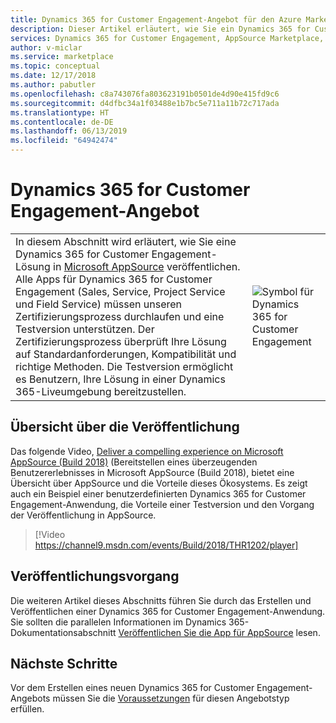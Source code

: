 ```yaml
---
title: Dynamics 365 for Customer Engagement-Angebot für den Azure Marketplace
description: Dieser Artikel erläutert, wie Sie ein Dynamics 365 for Customer Engagement-Angebot für den AppSource Marketplace im Cloud-Partnerportal erstellen.
services: Dynamics 365 for Customer Engagement, AppSource Marketplace, Cloud Partner Portal,
author: v-miclar
ms.service: marketplace
ms.topic: conceptual
ms.date: 12/17/2018
ms.author: pabutler
ms.openlocfilehash: c8a743076fa803623191b0501de4d90e415fd9c6
ms.sourcegitcommit: d4dfbc34a1f03488e1b7bc5e711a11b72c717ada
ms.translationtype: HT
ms.contentlocale: de-DE
ms.lasthandoff: 06/13/2019
ms.locfileid: "64942474"
---
```

# <a name="dynamics-365-for-customer-engagement-offer"></a>Dynamics 365 for Customer Engagement-Angebot

|     |     |
| --- | --- |
| <div style="font-size:1em"> In diesem Abschnitt wird erläutert, wie Sie eine Dynamics 365 for Customer Engagement-Lösung in [Microsoft AppSource](https://appsource.microsoft.com) veröffentlichen. Alle Apps für Dynamics 365 for Customer Engagement (Sales, Service, Project Service und Field Service) müssen unseren Zertifizierungsprozess durchlaufen und eine Testversion unterstützen. Der Zertifizierungsprozess überprüft Ihre Lösung auf Standardanforderungen, Kompatibilität und richtige Methoden. Die Testversion ermöglicht es Benutzern, Ihre Lösung in einer Dynamics 365-Liveumgebung bereitzustellen. </div>|  ![Symbol für Dynamics 365 for Customer Engagement](./media/dynce-icon1.png)  |


## <a name="publishing-overview"></a>Übersicht über die Veröffentlichung

Das folgende Video, [Deliver a compelling experience on Microsoft AppSource (Build 2018)](https://www.youtube.com/watch?v=WWBFuNHC0J4) (Bereitstellen eines überzeugenden Benutzererlebnisses in Microsoft AppSource (Build 2018), bietet eine Übersicht über AppSource und die Vorteile dieses Ökosystems. Es zeigt auch ein Beispiel einer benutzerdefinierten Dynamics 365 for Customer Engagement-Anwendung, die Vorteile einer Testversion und den Vorgang der Veröffentlichung in AppSource.

> [!Video https://channel9.msdn.com/events/Build/2018/THR1202/player]


## <a name="publishing-process"></a>Veröffentlichungsvorgang

Die weiteren Artikel dieses Abschnitts führen Sie durch das Erstellen und Veröffentlichen einer Dynamics 365 for Customer Engagement-Anwendung.  Sie sollten die parallelen Informationen im Dynamics 365-Dokumentationsabschnitt [Veröffentlichen Sie die App für AppSource](https://docs.microsoft.com/dynamics365/customer-engagement/developer/publish-app-appsource) lesen.


## <a name="next-steps"></a>Nächste Schritte

Vor dem Erstellen eines neuen Dynamics 365 for Customer Engagement-Angebots müssen Sie die [Voraussetzungen](./cpp-prerequisites.md) für diesen Angebotstyp erfüllen.  
